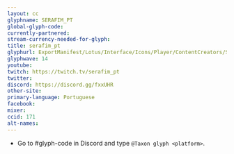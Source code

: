 ```yaml
---
layout: cc
glyphname: SERAFIM_PT
global-glyph-code:
currently-partnered:
stream-currency-needed-for-glyph:
title: serafim_pt
glyphurl: ExportManifest/Lotus/Interface/Icons/Player/ContentCreators/SerafimPT.png
glyphwave: 14
youtube:
twitch: https://twitch.tv/serafim_pt
twitter:
discord: https://discord.gg/fxxUHR
other-site:
primary-language: Portuguese
facebook:
mixer:
ccid: 171
alt-names:
---
```

* Go to #glyph-code in Discord and type `@Taxon glyph <platform>`.
